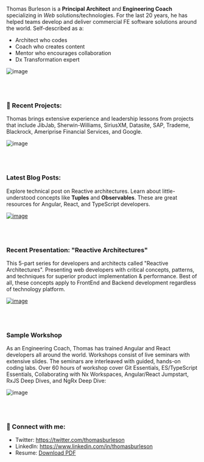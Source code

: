 Thomas Burleson is a **Principal Architect** and **Engineering Coach** specializing in _Web_ solutions/technologies. For the last 20 years, he has helped teams develop and deliver commercial FE software solutions around the world. Self-described as a:

* Architect who codes
* Coach who creates content
* Mentor who encourages collaboration
* Dx Transformation expert 


![image](https://user-images.githubusercontent.com/210413/140211430-c1548335-8cee-4274-a0ef-b3cfae83d536.png)


<br/>
<br/>


### 🤝 Recent Projects:

Thomas brings extensive experience and leadership lessons from projects that include JibJab, Sherwin-Williams, SiriusXM, Datasite, SAP, Trademe, Blackrock, Ameriprise Financial Services, and Google.

![image](https://user-images.githubusercontent.com/210413/140207173-f79bedd3-9a2e-4f8e-b91d-a85929167493.png)


<br/>
<br/>

### Latest Blog Posts:

Explore technical post on Reactive architectures. Learn about little-understood concepts like **Tuples** and **Observables**. These are great resources for Angular, React, and TypeScript developers.

[![image](https://user-images.githubusercontent.com/210413/140200140-05aa7e38-0018-4c88-bbdc-d97a2d79c5ca.png)](https://thomasburlesonia.medium.com/list/published-articles-e052412d4b56)

<br/>
<br/>

### Recent Presentation: "Reactive Architectures"

This 5-part series for developers and architects called "Reactive Architectures". Presenting web developers with critical concepts, patterns, and techniques for superior product implementation & performance. Best of all, these concepts apply to FrontEnd and Backend development regardless of technology platform.

[![image](https://user-images.githubusercontent.com/210413/143097443-1239e967-977e-4a81-82e8-f16033c73883.png)](https://slides.com/thomasburleson/reactive-solutions-part-1?token=MfaSzCdB)

<br/>
<br/>


### Sample Workshop

As an Engineering Coach, Thomas has trained Angular and React developers all around the world. Workshops consist of live seminars with extensive slides. The seminars are interleaved with guided, hands-on coding labs. Over 60 hours of workshop cover Git Essentials, ES/TypeScript Essentials, Collaborating with Nx Workspaces, Angular/React Jumpstart, RxJS Deep Dives, and NgRx Deep Dive:

![image](https://user-images.githubusercontent.com/210413/140206486-2bd35fc4-9b75-4123-a936-db1a1d57cf73.png)


<br/>
<br/>

### 🤝 Connect with me:

- Twitter: https://twitter.com/thomasburleson
- LinkedIn: https://www.linkedin.com/in/thomasburleson
- Resume: [Download PDF](https://github.com/ThomasBurleson/thomasburleson/files/7470965/ThomasBurleson.2021.pdf)
